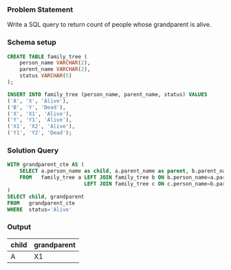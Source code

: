 ### Problem Statement 

Write a SQL query to return count of people whose grandparent is alive.


### Schema setup

```sql
CREATE TABLE family_tree (
    person_name VARCHAR(2),
    parent_name VARCHAR(2),
    status VARCHAR(5)
);

INSERT INTO family_tree (person_name, parent_name, status) VALUES
('A', 'X', 'Alive'),
('B', 'Y', 'Dead'),
('X', 'X1', 'Alive'),
('Y', 'Y1', 'Alive'),
('X1', 'X2', 'Alive'),
('Y1', 'Y2', 'Dead');
```

### Solution Query

```sql
WITH grandparent_cte AS (
	SELECT a.person_name as child, a.parent_name as parent, b.parent_name as grandparent, c.status 
	FROM   family_tree a LEFT JOIN family_tree b ON b.person_name=a.parent_name
						 LEFT JOIN family_tree c ON c.person_name=b.parent_name
)
SELECT child, grandparent
FROM   grandparent_cte
WHERE  status='Alive'
```


### Output

child | grandparent | 
--|--|
A | X1 |
